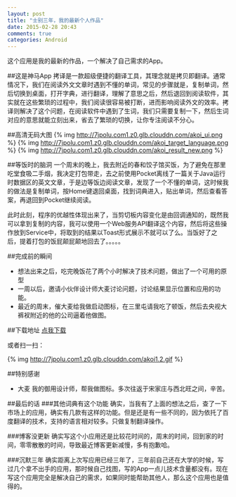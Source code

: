 ```yaml
---
layout: post
title: "士别三年，我的最新个人作品"
date: 2015-02-28 20:43
comments: true
categories: Android
---
```


这个应用是我的最新的作品，一个解决了自己需求的App。

##这是神马App
拷译是一款超级便捷的翻译工具，其理念就是拷贝即翻译。通常情况下，我们在阅读外文文章时遇到不懂的单词，常见的步骤就是，复制单词，然后切换到桌面，打开字典，进行翻译，理解了意思之后，然后退回到阅读软件，其实就在这些繁琐的过程中，我们阅读很容易被打断，进而影响阅读外文的效率。拷译则解决了这个问题，在阅读软件中遇到了生词，我们只需要复制一下，然后生词对应的意思就能立刻出来，省去了繁琐的切换，让你专注阅读不分心。

<!--more-->
##高清无码大图
{% img http://7jpolu.com1.z0.glb.clouddn.com/akoi_ui.png %}
{% img http://7jpolu.com1.z0.glb.clouddn.com/akoi_target_language.png %}
{% img http://7jpolu.com1.z0.glb.clouddn.com/akoi_result_new.png %}

##等饭时的脑洞
一个周末的晚上，我去附近的春和饺子馆买饭，为了避免在那里吃堂食吸二手烟，我决定打包带走，去之前使用Pocket离线了一篇关于Java运行时数据区的英文文章，于是边等饭边阅读文章，发现了一个不懂的单词，这时候我的做法是复制单词，按Home键退回桌面，找到词典进入，贴出单词，然后查看答案，再退回到Pocket继续阅读。

此时此刻，程序的优越性体现出来了，当剪切板内容变化是由回调通知的，既然我可以拿到复制的内容，我可以使用一个Web服务API翻译这个内容，然后将这些操作放到Service中，将取到的结果以Toast形式展示不就可以了么。当饭好了之后，提着打包的饭屁颠屁颠地回去了。。。。。

##完成前的瞬间
  * 想法出来之后，吃完晚饭花了两个小时解决了技术问题，做出了一个可用的原型
  * 一周以后，邀请小伙伴设计师大麦讨论问题，讨论结果显示位置和应用的功能。
  * 最近的周末，催大麦给我做启动图标，在三里屯请我吃了顿饭，然后去央视大裤衩附近的他的公司逼着他做图。


##下载地址
[点我下载](http://7jpqsg.com1.z0.glb.clouddn.com/akoi_1.2.apk)

或者扫一扫：


{% img http://7jpolu.com1.z0.glb.clouddn.com/akoi1.2.gif %}

##特别感谢
  * 大麦 我的御用设计师，帮我做图标。多次往返于宋家庄与西北旺之间，辛苦。

##最后的话
###其他词典有这个功能
确实，当我有了上面的想法之后，查了一下市场上的应用，确实有几款有这样的功能。但是还是有一些不同的，因为依托了百度翻译的技术，支持的语言相对较多。只做复制翻译操作。

###博客没更新
确实写这个小应用还是比较花时间的，周末的时间，回到家的时间，零零散散的时间，导致最近博客更新减慢，多有抱歉哈。

###沉默三年
确实距离上次写应用已经三年了，三年前自己还在大学的时候，写过几个拿不出手的应用，那时候自己找图，写的App一点儿技术含量都没有。现在写这个应用完全是解决自己的需求，如果同时能帮助其他人，那么这个应用也是值得的。









